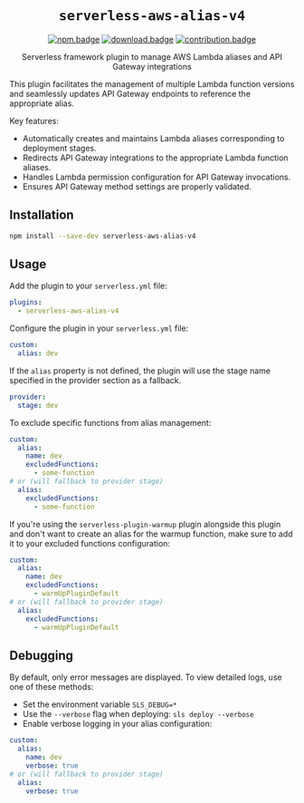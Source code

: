 <div align="center">

# `serverless-aws-alias-v4`

[![npm.badge]][npm] [![download.badge]][download] [![contribution.badge]][contribution]

Serverless framework plugin to manage AWS Lambda aliases and API Gateway integrations
</div>

This plugin facilitates the management of multiple Lambda function versions and seamlessly updates API Gateway endpoints to reference the appropriate alias.

Key features:

- Automatically creates and maintains Lambda aliases corresponding to deployment stages.
- Redirects API Gateway integrations to the appropriate Lambda function aliases.
- Handles Lambda permission configuration for API Gateway invocations.
- Ensures API Gateway method settings are properly validated.

## Installation

```bash
npm install --save-dev serverless-aws-alias-v4
```

## Usage

Add the plugin to your `serverless.yml` file:

```yaml
plugins:
  - serverless-aws-alias-v4
```

Configure the plugin in your `serverless.yml` file:

```yaml
custom:
  alias: dev
```

If the `alias` property is not defined, the plugin will use the stage name specified in the provider section as a fallback.

```yaml
provider:
  stage: dev
```

To exclude specific functions from alias management:

```yaml
custom:
  alias:
    name: dev
    excludedFunctions:
      - some-function
# or (will fallback to provider stage)
  alias:
    excludedFunctions:
      - some-function
```

If you're using the `serverless-plugin-warmup` plugin alongside this plugin and don't want to create an alias for the warmup function, make sure to add it to your excluded functions configuration:

```yaml
custom:
  alias:
    name: dev
    excludedFunctions:
      - warmUpPluginDefault
# or (will fallback to provider stage)
  alias:
    excludedFunctions:
      - warmUpPluginDefault
```

## Debugging

By default, only error messages are displayed. To view detailed logs, use one of these methods:

- Set the environment variable `SLS_DEBUG=*`
- Use the `--verbose` flag when deploying: `sls deploy --verbose`
- Enable verbose logging in your alias configuration:

```yaml
custom:
  alias:
    name: dev
    verbose: true
# or (will fallback to provider stage)
  alias:
    verbose: true
```

[npm]: https://www.npmjs.com/package/serverless-aws-alias-v4
[npm.badge]: https://img.shields.io/npm/v/serverless-aws-alias-v4
[download]: https://www.npmjs.com/package/serverless-aws-alias-v4
[download.badge]: https://img.shields.io/npm/d18m/serverless-aws-alias-v4
[contribution]: https://github.com/Castlenine/serverless-aws-alias-v4
[contribution.badge]: https://img.shields.io/badge/contributions-welcome-green
